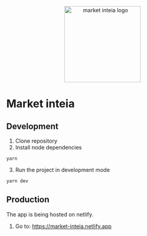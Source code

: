 <p align="center">
  <a href="https://market-inteia.netlify.app" target="blank"><img src="https://cdn-icons-png.flaticon.com/128/862/862819.png" width="200" alt="market inteia logo" /></a>
</p>

# Market inteia

## Development
1. Clone repository
2. Install node dependencies
```
yarn
```
3. Run the project in development mode
```
yarn dev
```

## Production

The app is being hosted on netlify.
1. Go to: https://market-inteia.netlify.app




